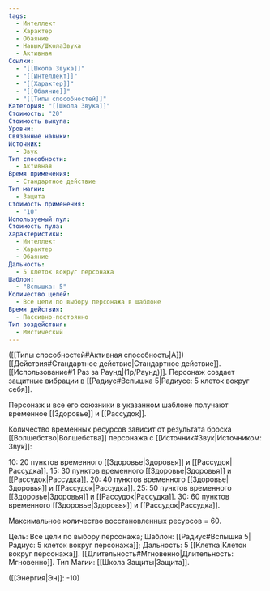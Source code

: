 ```yaml
---
tags:
  - Интеллект
  - Характер
  - Обаяние
  - Навык/ШколаЗвука
  - Активная
Ссылки:
  - "[[Школа Звука]]"
  - "[[Интеллект]]"
  - "[[Характер]]"
  - "[[Обаяние]]"
  - "[[Типы способностей]]"
Категория: "[[Школа Звука]]"
Стоимость: "20"
Стоимость выкупа: 
Уровни: 
Связанные навыки: 
Источник:
  - Звук
Тип способности:
  - Активная
Время применения:
  - Стандартное действие
Тип магии:
  - Защита
Стоимость применения:
  - "10"
Используемый пул: 
Стоимость пула: 
Характеристики:
  - Интеллект
  - Характер
  - Обаяние
Дальность:
  - 5 клеток вокруг персонажа
Шаблон:
  - "Вспышка: 5"
Количество целей:
  - Все цели по выбору персонажа в шаблоне
Время действия:
  - Пассивно-постоянно
Тип воздействия:
  - Мистический
---
```

([[Типы способностей#Активная способность|А]]) [[Действия#Стандартное действие|Стандартное действие]]. [[Использование#1 Раз за Раунд|(1р/Раунд)]]. Персонаж создает защитные вибрации в [[Радиус#Вспышка 5|Радиусе: 5 клеток вокруг себя]]. 

Персонаж и все его союзники в указанном шаблоне получают временное [[Здоровье]] и [[Рассудок]].

Количество временных ресурсов зависит от результата броска [[Волшебство|Волшебства]] персонажа с [[Источник#Звук|Источником: Звук]]:

10: 20 пунктов временного [[Здоровье|Здоровья]] и [[Рассудок|Рассудка]].
15: 30 пунктов временного [[Здоровье|Здоровья]] и [[Рассудок|Рассудка]].
20: 40 пунктов временного [[Здоровье|Здоровья]] и [[Рассудок|Рассудка]].
25: 50 пунктов временного [[Здоровье|Здоровья]] и [[Рассудок|Рассудка]].
30: 60 пунктов временного [[Здоровье|Здоровья]] и [[Рассудок|Рассудка]].

Максимальное количество восстановленных ресурсов = 60. 

Цель: Все цели по выбору персонажа; Шаблон: [[Радиус#Вспышка 5|Радиус: 5 клеток вокруг персонажа]]; Дальность: 5 [[Клетка|Клеток вокруг персонажа]]. [[Длительность#Мгновенно|Длительность: Мгновенно]]. Тип Магии: [[Школа Защиты|Защита]].

([[Энергия|Эн]]: -10)